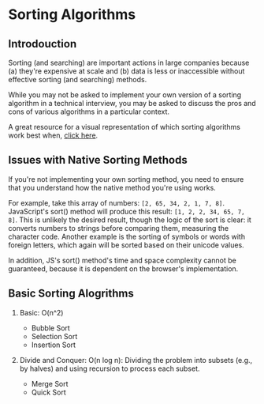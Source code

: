 # Sorting Algorithms

## Introdouction

Sorting (and searching) are important actions in large companies because (a) they're expensive at scale and (b) data is less or inaccessible without effective sorting (and searching) methods.

While you may not be asked to implement your own version of a sorting algorithm in a technical interview, you may be asked to discuss the pros and cons of various algorithms in a particular context.

A great resource for a visual representation of which sorting algorithms work best when, [click here](https://www.toptal.com/developers/sorting-algorithms).

## Issues with Native Sorting Methods

If you're not implementing your own sorting method, you need to ensure that you understand how the native method you're using works. 

For example, take this array of numbers: `[2, 65, 34, 2, 1, 7, 8]`. JavaScript's sort() method will produce this result: `[1, 2, 2, 34, 65, 7, 8]`. This is unlikely the desired result, though the logic of the sort is clear: it converts numbers to strings before comparing them, measuring the character code. Another example is the sorting of symbols or words with foreign letters, which again will be sorted based on their unicode values.

In addition, JS's sort() method's time and space complexity cannot be guaranteed, because it is dependent on the browser's implementation.

## Basic Sorting Alogrithms

1. Basic: O(n^2)

    - Bubble Sort
    - Selection Sort
    - Insertion Sort

2. Divide and Conquer: O(n log n): Dividing the problem into subsets (e.g., by halves) and using recursion to process each subset.

    - Merge Sort
    - Quick Sort

